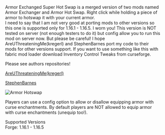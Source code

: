 Armor Exchanged Super Hot Swap is a merged version of two mods named Armor Exchanger and Armor Hot Swap.
Right click while holding a piece of armor to hotswap it with your current armor.  
I need to say that I am not very good at porting mods to other versions so this one is supported only for 1.16.1 - 1.16.5.
I worn you! This version is NOT tested on server (not enough testers to do it) but config allow you to run this mod on server now. But please be careful!
I hope AreUThreateningMe(kregerl) and StephenBarnes port my code to their mods for other versions support.
If you want to use something like this with fabric mod loader download Inventory Control Tweaks from curseforge.

Please see authors repositories!

[AreUThreateningMe(kregerl)](https://github.com/kregerl/armorhotswap)

[StephenBarnes](https://github.com/StephenBarnes/ArmorExchanger)

![Armor Hotswap](https://media.giphy.com/media/vKDDp1dh0fTNdMtLEM/giphy.gif)

Players can use a config option to allow or disallow equipping armor with curse enchantments.
By default players are NOT allowed to equip armor with curse enchantments (unequip too!).

Supported Versions  
Forge: 1.16.1 - 1.16.5

